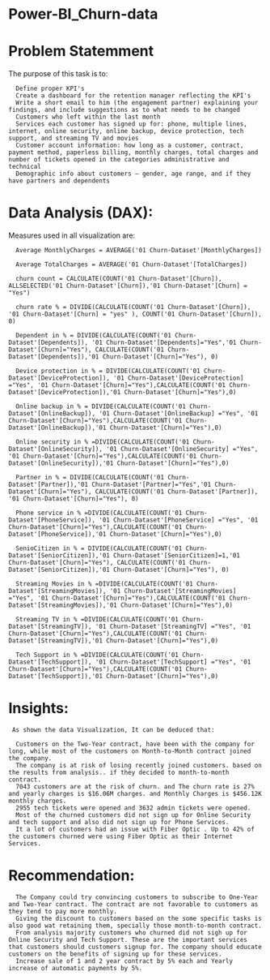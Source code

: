 # Power-BI_Churn-data
# Problem Statemment
  The purpose of this task is to:

      Define proper KPI's
      Create a dashboard for the retention manager reflecting the KPI's
      Write a short email to him (the engagement partner) explaining your findings, and include suggestions as to what needs to be changed
      Customers who left within the last month
      Services each customer has signed up for: phone, multiple lines, internet, online security, online backup, device protection, tech support, and streaming TV and movies
      Customer account information: how long as a customer, contract, payment method, paperless billing, monthly charges, total charges and number of tickets opened in the categories administrative and technical
      Demographic info about customers – gender, age range, and if they have partners and dependents

  # Data Analysis (DAX):
   Measures used in all visualization are:

      Average MonthlyCharges = AVERAGE('01 Churn-Dataset'[MonthlyCharges])

      Average TotalCharges = AVERAGE('01 Churn-Dataset'[TotalCharges])

      churn count = CALCULATE(COUNT('01 Churn-Dataset'[Churn]), ALLSELECTED('01 Churn-Dataset'[Churn]),'01 Churn-Dataset'[Churn] = "Yes")

      churn rate % = DIVIDE(CALCULATE(COUNT('01 Churn-Dataset'[Churn]), '01 Churn-Dataset'[Churn] = "yes" ), COUNT('01 Churn-Dataset'[Churn]), 0)

      Dependent in % = DIVIDE(CALCULATE(COUNT('01 Churn-Dataset'[Dependents]), '01 Churn-Dataset'[Dependents]="Yes",'01 Churn-Dataset'[Churn]="Yes"), CALCULATE(COUNT('01 Churn-Dataset'[Dependents]),'01 Churn-Dataset'[Churn]="Yes"), 0)

      Device protection in % = DIVIDE(CALCULATE(COUNT('01 Churn-Dataset'[DeviceProtection]), '01 Churn-Dataset'[DeviceProtection] ="Yes", '01 Churn-Dataset'[Churn]="Yes"),CALCULATE(COUNT('01 Churn-Dataset'[DeviceProtection]),'01 Churn-Dataset'[Churn]="Yes"),0)

      Online backup in % = DIVIDE(CALCULATE(COUNT('01 Churn-Dataset'[OnlineBackup]), '01 Churn-Dataset'[OnlineBackup] ="Yes", '01 Churn-Dataset'[Churn]="Yes"),CALCULATE(COUNT('01 Churn-Dataset'[OnlineBackup]),'01 Churn-Dataset'[Churn]="Yes"),0)

      Online security in % =DIVIDE(CALCULATE(COUNT('01 Churn-Dataset'[OnlineSecurity]), '01 Churn-Dataset'[OnlineSecurity] ="Yes", '01 Churn-Dataset'[Churn]="Yes"),CALCULATE(COUNT('01 Churn-Dataset'[OnlineSecurity]),'01 Churn-Dataset'[Churn]="Yes"),0)

      Partner in % = DIVIDE(CALCULATE(COUNT('01 Churn-Dataset'[Partner]),'01 Churn-Dataset'[Partner]="Yes",'01 Churn-Dataset'[Churn]="Yes"), CALCULATE(COUNT('01 Churn-Dataset'[Partner]), '01 Churn-Dataset'[Churn]="Yes"), 0)
    
      Phone service in % =DIVIDE(CALCULATE(COUNT('01 Churn-Dataset'[PhoneService]), '01 Churn-Dataset'[PhoneService] ="Yes", '01 Churn-Dataset'[Churn]="Yes"),CALCULATE(COUNT('01 Churn-Dataset'[PhoneService]),'01 Churn-Dataset'[Churn]="Yes"),0)

      SenioCitizen in % = DIVIDE(CALCULATE(COUNT('01 Churn-Dataset'[SeniorCitizen]),'01 Churn-Dataset'[SeniorCitizen]=1,'01 Churn-Dataset'[Churn]="Yes"), CALCULATE(COUNT('01 Churn-Dataset'[SeniorCitizen]),'01 Churn-Dataset'[Churn]="Yes"), 0)

      Streaming Movies in % =DIVIDE(CALCULATE(COUNT('01 Churn-Dataset'[StreamingMovies]), '01 Churn-Dataset'[StreamingMovies] ="Yes", '01 Churn-Dataset'[Churn]="Yes"),CALCULATE(COUNT('01 Churn-Dataset'[StreamingMovies]),'01 Churn-Dataset'[Churn]="Yes"),0)

      Streaming TV in % =DIVIDE(CALCULATE(COUNT('01 Churn-Dataset'[StreamingTV]), '01 Churn-Dataset'[StreamingTV] ="Yes", '01 Churn-Dataset'[Churn]="Yes"),CALCULATE(COUNT('01 Churn-Dataset'[StreamingTV]),'01 Churn-Dataset'[Churn]="Yes"),0)

      Tech Support in % =DIVIDE(CALCULATE(COUNT('01 Churn-Dataset'[TechSupport]), '01 Churn-Dataset'[TechSupport] ="Yes", '01 Churn-Dataset'[Churn]="Yes"),CALCULATE(COUNT('01 Churn-Dataset'[TechSupport]),'01 Churn-Dataset'[Churn]="Yes"),0)

   # Insights:
     As shown the data Visualization, It can be deduced that:

      Customers on the Two-Year contract, have been with the company for long, while most of the customers on Month-to-Month contract joined the company.
      The company is at risk of losing recently joined customers. based on the results from analysis.. if they decided to month-to-month contract.
      7043 customers are at the risk of churn. and The churn rate is 27% and yearly charges is $16.06M charges. and Monthly Charges is $456.12K monthly charges.
      2955 tech tickets were opened and 3632 admin tickets were opened.
      Most of the churned customers did not sign up for Online Security and tech support and also did not sign up for Phone Services.
      It a lot of customers had an issue with Fiber Optic . Up to 42% of the customers churned were using Fiber Optic as their Internet Services.

  # Recommendation:
      The Company could try convincing customers to subscribe to One-Year and Two-Year contract. The contract are not favorable to customers as they tend to pay more monthly.
      Giving the discount to customers based on the some specific tasks is also good wat retaining them, specially those month-to-month contract.
      From analysis majority customers who churned did not sigh up for Online Security and Tech Support. These are the important services that customers should customers signup for. The company should educate customers on the benefits of signing up for these services.
      Increase sale of 1 and 2 year contract by 5% each and Yearly increase of automatic payments by 5%.
